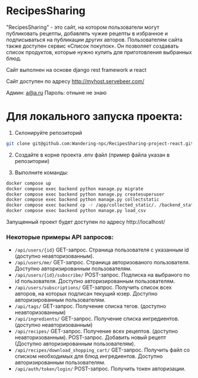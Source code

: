 # RecipesSharing

"RecipesSharing" -  это сайт, на котором пользователи могут публиковать рецепты, добавлять чужие рецепты в избранное и подписываться на публикации других авторов. Пользователям сайта также  доступен сервис «Список покупок». Он позволяет создавать список продуктов, которые нужно купить для приготовления выбранных блюд.

Сайт выполнен на основе django rest framework и react

Сайт доступен по адресу http://myhost.servebeer.com/

Админ: a@a.ru Пароль: отныне не знаю

# Для локального запуска проекта:
 
1. Склонируйте репозиторий 

```bash
git clone git@github.com:Wandering-npc/RecipesSharing-project-react.git
```

2. Создайте в корне проекта .env файл (пример файла указан в репозитории)

3. Выполните команды:
```bash
docker compose up
docker compose exec backend python manage.py migrate
docker compose exec backend python manage.py createsuperuser
docker compose exec backend python manage.py collectstatic
docker compose exec backend cp -r /app/collected_static/. /backend_static/static/ 
docker compose exec backend python manage.py load_csv
```

Запущенный проект будет доступен по адресу http://localhost/

### Некоторые примеры API запросов:
* ```/api/users/{id}``` GET-запрос. Страница пользователя с указанным id (доступно неавторизованным).
* ```/api/users/me/``` GET-запрос. Страница авторизованого пользователя. Доступно авторизированным пользователям.
* ```/api/users/{id}/subscribe/``` POST-запрос. Подписка на выбраного по id пользователя. Доступно авторизированным пользователям.
* ```/api/users/subscriptions/``` GET-запрос. Получить список всех авторов, на которых подписан текущий юзер. Доступно авторизированным пользователям.
* ```/api/tags/``` GET-запрос. Получение списка тегов. (доступно неавторизованным)
* ```/api/ingredients/``` GET-запрос. Получение списка ингредиентов. (доступно неавторизованным)
* ```/api/recipes/``` GET-запрос. Получение всех рецептов. (доступно неавторизованным). POST-запрос. Добавить новый рецепт (Доступно авторизированным пользователям).
* ```/api/recipes/download_shopping_cart/``` GET-запрос. Получить файл со списком необходимых для блюд ингредиентов. Доступно авторизированным пользователям.
* ```/api/auth/token/login/``` POST-запрос. Получить токен авторизации. 
